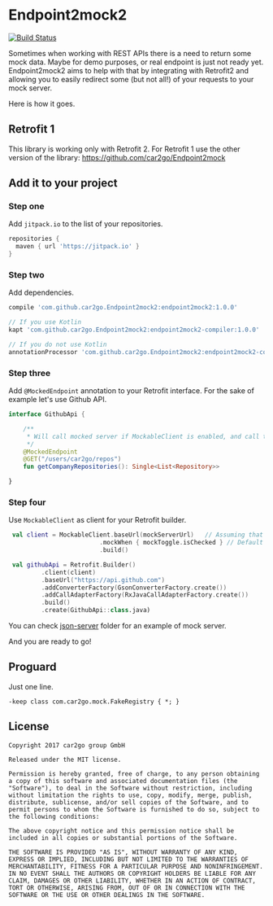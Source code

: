 # Endpoint2mock2

[![Build Status](https://travis-ci.org/car2go/Endpoint2mock2.svg?branch=master)](https://travis-ci.org/car2go/Endpoint2mock2)

Sometimes when working with REST APIs there is a need to return some mock data. Maybe for demo purposes, or real endpoint is just not ready yet. Endpoint2mock2 aims to help with that by integrating with Retrofit2 and allowing you to easily redirect some (but not all!) of your requests to your mock server.

Here is how it goes.

## Retrofit 1

This library is working only with Retrofit 2. For Retrofit 1 use the other version of the library: https://github.com/car2go/Endpoint2mock

## Add it to your project

### Step one

Add `jitpack.io` to the list of your repositories.

```groovy
repositories {
  maven { url 'https://jitpack.io' }
}
```

### Step two

Add dependencies.

```groovy
compile 'com.github.car2go.Endpoint2mock2:endpoint2mock2:1.0.0'

// If you use Kotlin
kapt 'com.github.car2go.Endpoint2mock2:endpoint2mock2-compiler:1.0.0'

// If you do not use Kotlin
annotationProcessor 'com.github.car2go.Endpoint2mock2:endpoint2mock2-compiler:1.0.0'
```

### Step three

Add `@MockedEndpoint` annotation to your Retrofit interface. For the sake of example let's use Github API.

```kotlin
interface GithubApi {

    /**
     * Will call mocked server if MockableClient is enabled, and call the real server when it is not enabled.
     */
    @MockedEndpoint
    @GET("/users/car2go/repos")
    fun getCompanyRepositories(): Single<List<Repository>>

}
```

### Step four

Use `MockableClient` as client for your Retrofit builder.

```kotlin
 val client = MockableClient.baseUrl(mockServerUrl)   // Assuming that you have something running at this URL
                         .mockWhen { mockToggle.isChecked } // Default is true
                         .build()

 val githubApi = Retrofit.Builder()
         .client(client)
         .baseUrl("https://api.github.com")
         .addConverterFactory(GsonConverterFactory.create())
         .addCallAdapterFactory(RxJavaCallAdapterFactory.create())
         .build()
         .create(GithubApi::class.java)
```

You can check [json-server](https://github.com/car2go/Endpoint2mock2/tree/master/json-server) folder for an example of mock server.

And you are ready to go!

## Proguard

Just one line.

```
-keep class com.car2go.mock.FakeRegistry { *; }
```

## License

```
Copyright 2017 car2go group GmbH

Released under the MIT license.

Permission is hereby granted, free of charge, to any person obtaining a copy of this software and associated documentation files (the "Software"), to deal in the Software without restriction, including without limitation the rights to use, copy, modify, merge, publish, distribute, sublicense, and/or sell copies of the Software, and to permit persons to whom the Software is furnished to do so, subject to the following conditions:

The above copyright notice and this permission notice shall be included in all copies or substantial portions of the Software.

THE SOFTWARE IS PROVIDED "AS IS", WITHOUT WARRANTY OF ANY KIND, EXPRESS OR IMPLIED, INCLUDING BUT NOT LIMITED TO THE WARRANTIES OF MERCHANTABILITY, FITNESS FOR A PARTICULAR PURPOSE AND NONINFRINGEMENT. IN NO EVENT SHALL THE AUTHORS OR COPYRIGHT HOLDERS BE LIABLE FOR ANY CLAIM, DAMAGES OR OTHER LIABILITY, WHETHER IN AN ACTION OF CONTRACT, TORT OR OTHERWISE, ARISING FROM, OUT OF OR IN CONNECTION WITH THE SOFTWARE OR THE USE OR OTHER DEALINGS IN THE SOFTWARE.
```
